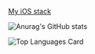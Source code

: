 [My iOS stack](https://www.evernote.com/shard/s503/sh/bc445e2f-9548-1530-04c9-7b152529c178/357bea47c5d4bded8d15a5b01df2b591)

![Anurag's GitHub stats](https://github-readme-stats.vercel.app/api?username=kirilltitov1&bg_color=DEG,red,blue&count_private=false&show_icons=true)


![Top Languages Card](https://github-readme-stats.vercel.app/api/top-langs/?username=kirilltitov1&count_private=false&show_icons=true)


